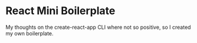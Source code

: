 # React Mini Boilerplate
My thoughts on the create-react-app CLI where not so positive, so I created my own boilerplate.

